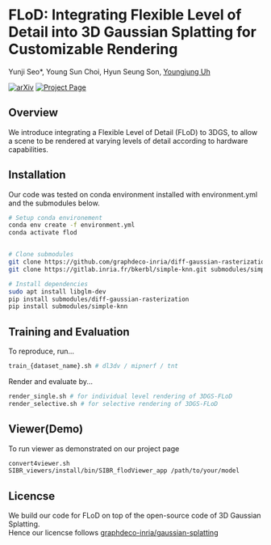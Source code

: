 # FLoD: Integrating Flexible Level of Detail into 3D Gaussian Splatting for Customizable Rendering

Yunji Seo*, Young Sun Choi, Hyun Seung Son, [Youngjung Uh](https://vilab.yonsei.ac.kr/member/professor)

[![arXiv](https://img.shields.io/badge/arXiv-2408.128894-b31b1b.svg)](https://arxiv.org/pdf/2408.12894v1) 
[![Project Page](https://img.shields.io/badge/Visit-Project_Page-007ec6.svg)](https://3dgs-flod.github.io/flod.github.io/)

## Overview
We introduce integrating a Flexible Level of Detail (FLoD) to 3DGS, to allow a scene to be rendered at varying levels of detail according to hardware capabilities.  

## Installation
Our code was tested on conda environment installed with environment.yml and the submodules below.

```bash
# Setup conda environement
conda env create -f environment.yml
conda activate flod


# Clone submodules
git clone https://github.com/graphdeco-inria/diff-gaussian-rasterization submodules/diff-gaussian-rasterization
git clone https://gitlab.inria.fr/bkerbl/simple-knn.git submodules/simple-knn

# Install dependencies
sudo apt install libglm-dev
pip install submodules/diff-gaussian-rasterization
pip install submodules/simple-knn
```

## Training and Evaluation
To reproduce, run...
```bash
train_{dataset_name}.sh # dl3dv / mipnerf / tnt
```

Render and evaluate by...
```bash
render_single.sh # for individual level rendering of 3DGS-FLoD
render_selective.sh # for selective rendering of 3DGS-FLoD
```

## Viewer(Demo)
To run viewer as demonstrated on our project page
```bash
convert4viewer.sh
SIBR_viewers/install/bin/SIBR_flodViewer_app /path/to/your/model
```

## Licencse
We build our code for FLoD on top of the open-source code of 3D Gaussian Splatting.  
Hence our licencse follows [graphdeco-inria/gaussian-splatting](https://github.com/graphdeco-inria/gaussian-splatting)

